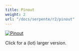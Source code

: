 ```yaml
---
title: Pinout
weight: 2
url: "/docs/serpente/r2/pinout"
---
```


[![Pinout](/docs/serpente/r2/pinout_small.png)](/docs/serpente/r2/pinout.png)

Click for a (lot) larger version.
